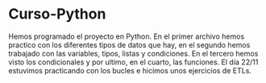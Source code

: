 # Curso-Python
Hemos programado el proyecto en Python.
En el primer archivo hemos practico con los diferentes tipos de datos que hay, en el segundo hemos trabajado con las variables, tipos,
listas y condiciones. En el tercero hemos visto los condicionales y por ultimo, en el cuarto, las funciones.
El día 22/11 estuvimos practicando con los bucles e hicimos unos ejercicios de ETLs.
